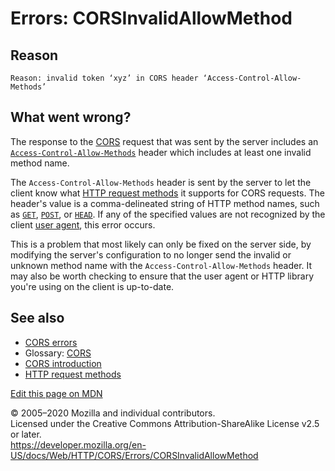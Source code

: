 Errors: CORSInvalidAllowMethod
==============================

Reason
------

    Reason: invalid token ‘xyz’ in CORS header ‘Access-Control-Allow-Methods’

What went wrong?
----------------

The response to the [CORS](https://developer.mozilla.org/en-US/docs/Glossary/CORS) request that was sent by the server includes an [`Access-Control-Allow-Methods`](../../headers/access-control-allow-methods) header which includes at least one invalid method name.

The `Access-Control-Allow-Methods` header is sent by the server to let the client know what [HTTP request methods](../../methods) it supports for CORS requests. The header's value is a comma-delineated string of HTTP method names, such as [`GET`](../../methods/get), [`POST`](../../methods/post), or [`HEAD`](../../methods/head). If any of the specified values are not recognized by the client [user agent](https://developer.mozilla.org/en-US/docs/Glossary/user_agent), this error occurs.

This is a problem that most likely can only be fixed on the server side, by modifying the server's configuration to no longer send the invalid or unknown method name with the `Access-Control-Allow-Methods` header. It may also be worth checking to ensure that the user agent or HTTP library you're using on the client is up-to-date.

See also
--------

-   [CORS errors](../errors)
-   Glossary: [CORS](https://developer.mozilla.org/en-US/docs/Glossary/CORS)
-   [CORS introduction](../../cors)
-   [HTTP request methods](../../methods)

<a href="https://developer.mozilla.org/en-US/docs/Web/HTTP/CORS/Errors/CORSInvalidAllowMethod$edit" class="_attribution-link">Edit this page on MDN</a>

© 2005–2020 Mozilla and individual contributors.  
Licensed under the Creative Commons Attribution-ShareAlike License v2.5 or later.  
<a href="https://developer.mozilla.org/en-US/docs/Web/HTTP/CORS/Errors/CORSInvalidAllowMethod" class="_attribution-link">https://developer.mozilla.org/en-US/docs/Web/HTTP/CORS/Errors/CORSInvalidAllowMethod</a>

